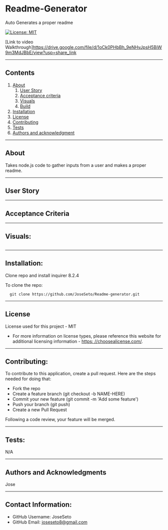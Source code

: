 
  
# Readme-Generator

  Auto Generates a proper readme

  [![License: MIT](https://img.shields.io/badge/License-MIT-yellow.svg)](https://opensource.org/licenses/MIT)

  [Link to video Walkthrough]https://drive.google.com/file/d/1oCk0PHbBh_9eNHvJpsH5BiW9m3MdJBbE/view?usp=share_link 
  
---
## Contents

1. [About](#about)
    1. [User Story](#user%20story)
    2. [Acceptance criteria](#acceptance%20criteria)
    3. [Visuals](#visuals)
    4. [Build](#build)
2. [Installation](#installation)
3. [License](#license)
4. [Contributing](#contributing)
5. [Tests](#tests)
6. [Authors and acknowledgment](#authors%20and%20acknowledgment)

---
## About

  Takes node.js code to gather inputs from a user and makes a proper readme.

---

## User Story
  

---

## Acceptance Criteria
  
  
---
## Visuals:

  ![]()

---

## Installation:
  Clone repo and install inquirer 8.2.4

  To clone the repo:
  
      git clone https://github.com/JoseSeto/Readme-generator.git
  
---

## License
  License used for this project - MIT
  * For more information on license types, please reference this website
  for additional licensing information - [https: //choosealicense.com/](https://choosealicense.com/).

---

## Contributing:
  
  To contribute to this application, create a pull request.
  Here are the steps needed for doing that:
  - Fork the repo
  - Create a feature branch (git checkout -b NAME-HERE)
  - Commit your new feature (git commit -m 'Add some feature')
  - Push your branch (git push)
  - Create a new Pull Request

  Following a code review, your feature will be merged.


---

## Tests:
  N/A

---

## Authors and Acknowledgments
  Jose

---

## Contact Information:
* GitHub Username: JoseSeto
* GitHub Email: joseseto8@gmail.com
  
